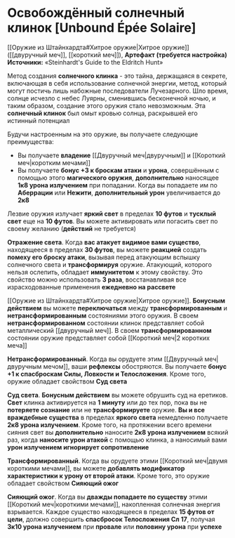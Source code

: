 # Освобождённый солнечный клинок [Unbound Épée Solaire]

[[Оружие из Штайнхардта#Хитрое оружие|Хитрое оружие]] ([[двуручный меч]], [[короткий меч]]), **Артефакт (требуется настройка)**
**Источники:** «Steinhardt's Guide to the Eldritch Hunt»

Метод создания **солнечного клинка** - это тайна, держащаяся в секрете, включающая в себя использование солнечной энергии, метод, который могут постичь лишь набожные последователи Лучезарного. Шло время, солнце исчезло с небес Луярны, сменившись бесконечной ночью, и таким образом, создание этого оружия стало невозможным. Эта **солнечный клинок** был омыт кровью солнца, раскрывшей его истинный потенциал

Будучи настроенным на это оружие, вы получаете следующие преимущества:

- Вы получаете **владение** [[Двуручный меч|двуручным]] и [[Короткий меч|коротким мечами]]
- Вы получаете **бонус +3 к броскам атаки** и **урона**, совершённым с помощью этого **магического оружия**, **дополнительно** наносящее **1к8 урона излучением** при попадании. Когда вы попадаете им по **Аберрации** или **Нежити**, **дополнительный урон** увеличивается до **2к8**

Лезвие оружия излучает **яркий свет** в пределах **10 футов** и **тусклый свет** еще на **10 футов**. Вы можете активировать или погасить свет по своему желанию (**действий** не требуется)

**Отражение света**. Когда **вас атакует видимое вами существо**, находящееся в пределах **30 футов**, вы можете **реакцией** создать **помеху его броску атаки**, вызывая перед атакующим вспышку солнечного света и **трансформируя** оружие. Атакующий, которого нельзя ослепить, обладает **иммунитетом** к этому свойству. Это свойство можно использовать **3 раза**, восстанавливая все израсходованные применения **ежедневно на рассвете**

[[Оружие из Штайнхардта#Хитрое оружие|Хитрое оружие]]. **Бонусным действием** вы можете **переключаться** между **трансформированным** и **нетрансформированным** состояниями этого оружия. В своем **нетрансформированном** состоянии клинок представляет собой металлический [[двуручный меч]]. В своем **трансформированном** состоянии оружие представляет собой [[Короткий меч|2 коротких меча]]

**Нетрансформированный**. Когда вы орудуете этим [[Двуручный меч|двуручным мечом]], ваши **рефлексы** обостряются. Вы получаете **бонус +1 к спасброскам Силы, Ловкости и Телосложения**. Кроме того, оружие обладает свойством **Суд света**

**Суд света**. **Бонусным действием** вы можете обрушить суд на еретиков. **Свет** клинка активируется на **1 минуту** или до тех пор, пока вы не **потеряете сознание** или не **трансформируете** оружие. **Вы и все враждебные существа** в пределах **яркого света** немедленно получаете **2к8 урона излучением**. Кроме того, на протяжении всего времени сияния свет вы **дополнительно** наносите **2к8 урона излучением** всякий раз, когда **наносите урон атакой** с помощью клинка, а наносимый вами **урон излучением игнорирует сопротивление**

**Трансформированный**. Когда вы орудуете этими [[Короткий меч|двумя короткими мечами]], вы можете **добавлять модификатор характеристики к урону от второй атаки**. Кроме того, это оружие обладает свойством **Сияющий ожог**

**Сияющий ожог**. Когда вы **дважды попадаете по существу** этими [[Короткий меч|короткими мечами]], накопленная солнечная энергия взрывается. Каждое существо находящееся в пределах **15 футов от цели**, должно совершить **спасбросок Телосложения Сл 17**, получая **3к10 урона излучением** при **провале** или **половину урона** при **успехе**